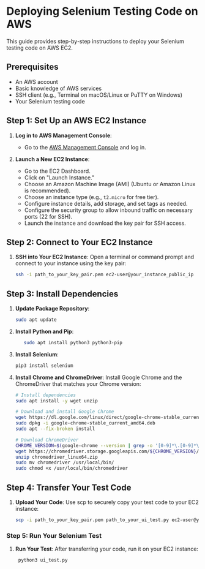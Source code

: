 # Deploying Selenium Testing Code on AWS

This guide provides step-by-step instructions to deploy your Selenium testing code on AWS EC2.

## Prerequisites

- An AWS account
- Basic knowledge of AWS services
- SSH client (e.g., Terminal on macOS/Linux or PuTTY on Windows)
- Your Selenium testing code

## Step 1: Set Up an AWS EC2 Instance

1. **Log in to AWS Management Console**:
    - Go to the [AWS Management Console](https://aws.amazon.com/console/) and log in.

2. **Launch a New EC2 Instance**:
    - Go to the EC2 Dashboard.
    - Click on "Launch Instance."
    - Choose an Amazon Machine Image (AMI) (Ubuntu or Amazon Linux is recommended).
    - Choose an instance type (e.g., `t2.micro` for free tier).
    - Configure instance details, add storage, and set tags as needed.
    - Configure the security group to allow inbound traffic on necessary ports (22 for SSH).
    - Launch the instance and download the key pair for SSH access.

## Step 2: Connect to Your EC2 Instance

1. **SSH into Your EC2 Instance**:
   Open a terminal or command prompt and connect to your instance using the key pair:
   ```bash
   ssh -i path_to_your_key_pair.pem ec2-user@your_instance_public_ip
   ```

## Step 3: Install Dependencies
1. **Update Package Repository**:
   
   ```bash
   sudo apt update
   ```   
2. **Install Python and Pip**:

   ```bash
      sudo apt install python3 python3-pip
   ```
3. **Install Selenium**:

   ```bash
   pip3 install selenium
   ```
4. **Install Chrome and ChromeDriver**: Install Google Chrome and the ChromeDriver that matches your Chrome version:
   ```bash
   # Install dependencies
   sudo apt install -y wget unzip
   
   # Download and install Google Chrome
   wget https://dl.google.com/linux/direct/google-chrome-stable_current_amd64.deb
   sudo dpkg -i google-chrome-stable_current_amd64.deb
   sudo apt --fix-broken install
   
   # Download ChromeDriver
   CHROME_VERSION=$(google-chrome --version | grep -o '[0-9]*\.[0-9]*\.[0-9]*')
   wget https://chromedriver.storage.googleapis.com/${CHROME_VERSION}/chromedriver_linux64.zip
   unzip chromedriver_linux64.zip
   sudo mv chromedriver /usr/local/bin/
   sudo chmod +x /usr/local/bin/chromedriver
   ```
## Step 4: Transfer Your Test Code
1. **Upload Your Code**: Use scp to securely copy your test code to your EC2 instance:
   ```bash
   scp -i path_to_your_key_pair.pem path_to_your_ui_test.py ec2-user@your_instance_public_ip:/home/ec2-user/
   ```
### Step 5: Run Your Selenium Test
1. **Run Your Test**: After transferring your code, run it on your EC2 instance:

   ```bash
    python3 ui_test.py
   ```
